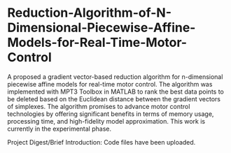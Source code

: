 # Reduction-Algorithm-of-N-Dimensional-Piecewise-Affine-Models-for-Real-Time-Motor-Control
A proposed a gradient vector-based reduction algorithm for n-dimensional piecewise affine models for real-time motor control. The algorithm was implemented with MPT3 Toolbox in MATLAB to rank the best data points to be deleted based on the Euclidean distance between the gradient vectors of simplexes. The algorithm promises to advance motor control technologies by offering significant benefits in terms of memory usage, processing time, and high-fidelity model approximation. 
This work is currently in the experimental phase.

Project Digest/Brief Introduction: 
Code files have been uploaded. 
